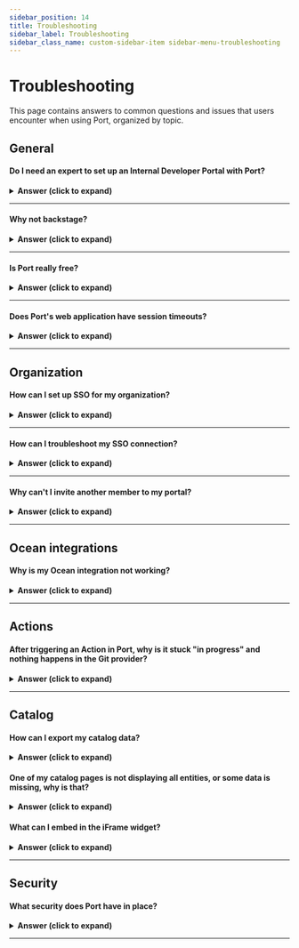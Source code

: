 ```yaml
---
sidebar_position: 14
title: Troubleshooting
sidebar_label: Troubleshooting
sidebar_class_name: custom-sidebar-item sidebar-menu-troubleshooting
---
```


# Troubleshooting

This page contains answers to common questions and issues that users encounter when using Port, organized by topic.

## General

#### Do I need an expert to set up an Internal Developer Portal with Port?

<details>
<summary><b>Answer (click to expand)</b></summary>

Port was designed to let you set up a developer portal in minutes, quickly defining your data model and then ingesting data about software and resources into it.

We believe in “bring your own data model” since each organization differs in how it wants to set up Port and model its software. Our documentation and [other resources](/resources) can help you get started. 

If you're trying to find out if Port is right for you, you can reach out to us by scheduling an [in-person demo](https://www.getport.io/demo-request), and we’ll be happy to escort you through the process of building a portal that's right for you.

</details>

---

#### Why not backstage?

<details>
<summary><b>Answer (click to expand)</b></summary>

Spotify’s backstage is spot-on in recognizing the need for a streamlined end-to-end development environment. It is also flexible, which lets you build your software catalog according to your data model. However, it requires coding, personnel to implement it, and domain expertise. You also need to invest in deployment, configuration and updates. You can read a detailed comparison of Port and Backstage [here](https://www.getport.io/compare/backstage-vs-port).

</details>

---

#### Is Port really free?

<details>
<summary><b>Answer (click to expand)</b></summary>

Port is free up to 15 users, you can check our [pricing page](https://www.getport.io/pricing) for more information. Using the free version of Port you can set up an advanced, fully functioning, internal developer portal.

The free version includes all of the features in Port, except for SSO and a certain limitation on the number of software catalog entities (up to 10,000), for reasons of fair use.  

In case you're evaluating Port, it provides you with everything you need, and if you need SSO for a given period, contact us.

</details>

---

#### Does Port's web application have session timeouts?

<details>
<summary><b>Answer (click to expand)</b></summary>

There is an inactivity timeout period of 3 days, and an absolute auto sign-in period of 7 days.

If you are inactive for 2 days and 23:59 hours, then perform any action, you will stay logged in.

In any case, after 7 days you will need to login again.

</details>

---

## Organization

#### How can I set up SSO for my organization?

<details>
<summary><b>Answer (click to expand)</b></summary>

1. Set up the Application in your SSO dashboard. You can find the documentation for each supported provider [here](https://docs.getport.io/sso-rbac/sso-providers/).
2. Reach out to us with the required credentials in order to complete the set up.
3. After completing the set up, Port will provide you with the `CONNECTION_NAME`. Head back to the documentation and replace it where needed.

</details>

---

#### How can I troubleshoot my SSO connection?

<details>
<summary><b>Answer (click to expand)</b></summary>

1. Make sure the user has permissions to use the application.
2. Look at the URL of the error, sometimes they are embedded with the error. For example, look at the following URL:
```
https://app.getport.io/?error=access_denied&error_description=access_denied%20(User%20is%20not%20assigned%20to%20the%20client%20application.)&state=*********
```
After the `error_description`, you can see `User%20is%20not%20assigned%20to%20the%20client%20application`. In this case, the user is not assigned to the SSO application, and therefore cannot access Port through it.

3. Make sure you are using the correct `CONNECTION_NAME`     provided to you by Port, and that the application is set up correctly according to our setup docs.

</details>

---

#### Why can't I invite another member to my portal?

<details>
<summary><b>Answer (click to expand)</b></summary>

When using the free tier, Port allows you to be connected to a single organization. If your colleague is in another organization, you will not be able to invite him/her.  
Reach out to us via [Slack](https://www.getport.io/community) or Intercom, and we will help you resolve the issue.

</details>

---

## Ocean integrations

#### Why is my Ocean integration not working?

<details>
<summary><b>Answer (click to expand)</b></summary>

If you are facing issues after installing an Ocean integration, follow these steps:

1. Make sure all of the parameters you provided in the installation command are correct.
2. Go to the [audit log](https://app.getport.io/settings/AuditLog) in your Port application and check for any errors in the creation of your `blueprints` and/or `entities`.
3. In your [builder](https://app.getport.io/settings/data-model) page, make sure that the new `blueprints` were created with the correct properties/relations.
4. If you tried to install a `self-hosted` integration, check the integration's documentation to ensure you included the necessary parameters.

If you are still facing issues, reach out to us via [Slack](https://www.getport.io/community) or using the Intercom bubble in the bottom right corner, and we will help you resolve the issue.

</details>

---

## Actions

#### After triggering an Action in Port, why is it stuck "in progress" and nothing happens in the Git provider?

<details>
<summary><b>Answer (click to expand)</b></summary>

Please make sure that:

1. The action backend is set up correctly. This includes the Organization/Group name, repository and workflow file name.
2. For Gitlab, make sure the [Port execution agent](https://docs.getport.io/actions-and-automations/setup-backend/gitlab-pipeline/Installation#installing-the-agent) is installed properly. When triggering the action, you can view the logs of the agent to see what URL was triggered. 

</details>

---

## Catalog

#### How can I export my catalog data?

<details>
<summary><b>Answer (click to expand)</b></summary>

Port allows you to easily export any catalog data in one of the following formats:

- JSON
- Gitops (.yml)
- HCL (.tf)

To export your data:

1. Click on the `...` button in the top right corner of your Port application, and choose `Export Data`:
    <img src='/img/troubleshooting/exportDataButton.png' width='40%' border='1px' />

2. Choose one or more blueprints, choose a format and click `Export`.

This will download a file with all **entities** of the selected blueprints in the chosen format.

</details>

#### One of my catalog pages is not displaying all entities, or some data is missing, why is that?

<details>
<summary><b>Answer (click to expand)</b></summary>

1. Check for table filters in the top right. Make sure no filter is applied, or no property is hidden.
2. Sometimes users apply [initial filters](https://docs.getport.io/customize-pages-dashboards-and-plugins/page/catalog-page/#initial-filters) to increase the loading speed of the catalog page. Make sure your missing entity is not being filtered out.

</details>

#### What can I embed in the iFrame widget?

<details>
<summary><b>Answer (click to expand)</b></summary>

iFrame imposes a few security vulnerabilities, so not all services support them. For example, Grafana Cloud does not allow iFrame embedding of the content, while Grafana self-hosted allows. The first step will be to check with the service provider if cross site embedding is supported. After confirming you can embed the relevant content, here are two different approaches for embedding sensitive data:

1. Public page behind a VPN: In the scenario the host of the content is self hosted, you can make it public behind the VPN. This allows you to allow sharing the content with ease, as only users who have the ability to connect to the VPN will be able to view its content. For example, Grafana self-hosted can be used to make a dashboard public, if the host is in your VPN.
2. PKCE: Port supports [PKCE](https://docs.getport.io/build-your-software-catalog/customize-integrations/configure-data-model/setup-blueprint/properties/embedded-url/authentication) authentication flow to authenticate the logged in user with an OIDC application against your IdP to gain access. This requires the end service you are trying to embedf (for example, Grafana dashboard) to support oAuth, in order to use the SSO application. In order to set it up, follow the documentation and make sure you do the following:

    * Create a new application in your IdP and configure the widget to use the correct application ID.
    * Configure the end service with the application credentials, in order to receive the authentication requests.
</details>

---

## Security

#### What security does Port have in place?

<details>
<summary><b>Answer (click to expand)</b></summary>

We put a lot of thought into Port’s design to make it secure. Consequently, it doesn’t store secrets or credentials, and doesn't require whitelisting of IPs. 

Port uses industry-standard encryption protocols, data is encrypted both at rest and in transit, with complete isolation between clients and data access logging and auditing.  
Port is SOC2 and ISO/IEC 27001:2022 compliant, and undergoes regular pentests, product security and compliance reviews.

You can find the complete coverage of the **security policy** in the [security page](https://www.getport.io/security).

</details>

---